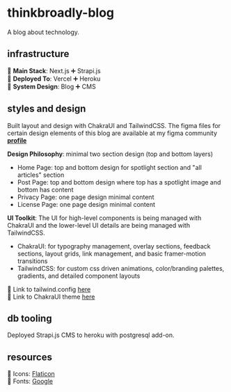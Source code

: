 # thinkbroadly-blog
A blog about technology. 

## infrastructure 
🎯 **Main Stack**: Next.js ➕ Strapi.js <br />
🎯 **Deployed To**: Vercel ➕ Heroku <br />
🎯 **System Design**: Blog ➕ CMS 

## styles and design 
Built layout and design with ChakraUI and TailwindCSS. The figma files for certain design elements of this blog are available at my figma community **[profile](https://www.figma.com/@jzbonner)**

**Design Philosophy**: minimal two section design (top and bottom layers)
* Home Page: top and bottom design for spotlight section and "all articles" section 
* Post Page: top and bottom design where top has a spotlight image and bottom has content
* Privacy Page: one page design minimal content 
* License Page: one page design minimal content

**UI Toolkit**: The UI for high-level components is being managed with ChakraUI and the lower-level UI details are being managed with TailwindCSS.
* ChakraUI: for typography management, overlay sections, feedback sections, layout grids, link management, and basic framer-motion transitions
* TailwindCSS: for custom css driven animations, color/branding palettes, gradients, and detailed component layouts

🔗 Link to tailwind.config [here]() <br />
🔗 Link to ChakraUI theme [here]()

## db tooling 
Deployed Strapi.js CMS to heroku with postgresql add-on. 

## resources
📌 Icons: [Flaticon](https://www.flaticon.com/)<br />
📌 Fonts: [Google](https://fonts.google.com/)
